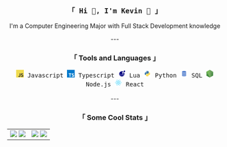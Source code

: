 <!DOCTYPE html>
<html>

<body>
  <div align="center">
    <h3><samp>「 Hi 👋, I'm Kevin 🤠 」</samp></h3>
    <p>I'm a Computer Engineering Major with Full Stack Development knowledge</p>
  </div>
  <div align="center">
    ---
    <h3>「 Tools and Languages 」</h3>
      <samp>
        <img height="18"
          src="https://raw.githubusercontent.com/github/explore/80688e429a7d4ef2fca1e82350fe8e3517d3494d/topics/javascript/javascript.png">
        Javascript
        <img height="18"
          src="https://raw.githubusercontent.com/github/explore/80688e429a7d4ef2fca1e82350fe8e3517d3494d/topics/typescript/typescript.png">
        Typescript
        <img height="18"
          src="https://raw.githubusercontent.com/github/explore/80688e429a7d4ef2fca1e82350fe8e3517d3494d/topics/lua/lua.png">
        Lua
        <img height="18"
          src="https://raw.githubusercontent.com/github/explore/80688e429a7d4ef2fca1e82350fe8e3517d3494d/topics/python/python.png">
        Python
        <img height="18"
          src="https://raw.githubusercontent.com/github/explore/80688e429a7d4ef2fca1e82350fe8e3517d3494d/topics/sql/sql.png">
        SQL
        <img height="18"
          src="https://raw.githubusercontent.com/github/explore/80688e429a7d4ef2fca1e82350fe8e3517d3494d/topics/nodejs/nodejs.png">
        Node.js
        <img height="18"
          src="https://raw.githubusercontent.com/github/explore/80688e429a7d4ef2fca1e82350fe8e3517d3494d/topics/react/react.png">
        React
      </samp>
  </div>
  <div align="center">
    <br>
    ---
    <h3>「 Some Cool Stats 」</h3>
    <table>
    <td align="center" width="50%">
      <img width="100%" src="https://discord-readme-badge.vercel.app/api?id=262238243875979265?bg=202225&radius=0"/>
      <img width="100%" src="https://github-readme-stats.vercel.app/api/wakatime?username=@uhKevinMC&border_radius=5px&theme=dark&show_icons=true&custom_title=Weekly%20Stats&bg_color=202225&border_color=202225&icon_color=58a6ff"/>
    </td>
    <td align="center" width="50%">
      <img width="100%" src="https://github-readme-stats.vercel.app/api?username=uhKevinMC&show_icons=true&include_all_commits=true&theme=dark&count_private=true&custom_title=Github%20Stats&bg_color=202225&border_color=202225&icon_color=58a6ff"/>
      <img width="100%" src="https://github-readme-stats.vercel.app/api/top-langs/?username=uhKevinMC&theme=dark&custom_title=Frequent%20Languages&bg_color=202225&border_color=202225&langs_count=10"/>
    </td>
    </table>
  </div>
</body>

</html>
